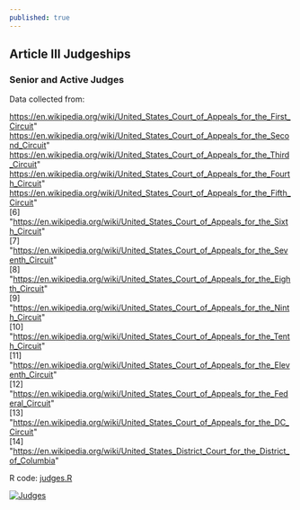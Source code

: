```yaml
---
published: true
---
```

## Article III Judgeships

### Senior and Active Judges

Data collected from:

https://en.wikipedia.org/wiki/United_States_Court_of_Appeals_for_the_First_Circuit"     
https://en.wikipedia.org/wiki/United_States_Court_of_Appeals_for_the_Second_Circuit"    
https://en.wikipedia.org/wiki/United_States_Court_of_Appeals_for_the_Third_Circuit"     
https://en.wikipedia.org/wiki/United_States_Court_of_Appeals_for_the_Fourth_Circuit"    
https://en.wikipedia.org/wiki/United_States_Court_of_Appeals_for_the_Fifth_Circuit"     
 [6] "https://en.wikipedia.org/wiki/United_States_Court_of_Appeals_for_the_Sixth_Circuit"     
 [7] "https://en.wikipedia.org/wiki/United_States_Court_of_Appeals_for_the_Seventh_Circuit"   
 [8] "https://en.wikipedia.org/wiki/United_States_Court_of_Appeals_for_the_Eighth_Circuit"    
 [9] "https://en.wikipedia.org/wiki/United_States_Court_of_Appeals_for_the_Ninth_Circuit"     
[10] "https://en.wikipedia.org/wiki/United_States_Court_of_Appeals_for_the_Tenth_Circuit"     
[11] "https://en.wikipedia.org/wiki/United_States_Court_of_Appeals_for_the_Eleventh_Circuit"  
[12] "https://en.wikipedia.org/wiki/United_States_Court_of_Appeals_for_the_Federal_Circuit"   
[13] "https://en.wikipedia.org/wiki/United_States_Court_of_Appeals_for_the_DC_Circuit"        
[14] "https://en.wikipedia.org/wiki/United_States_District_Court_for_the_District_of_Columbia"

R code: 
[judges.R](FederalJudiciary.github.io/judges.R)

<div class='tableauPlaceholder' id='viz1516068735279' style='position: relative'><noscript><a href='#'><img alt='Judges ' src='https:&#47;&#47;public.tableau.com&#47;static&#47;images&#47;N7&#47;N7HZBS5S3&#47;1_rss.png' style='border: none' /></a></noscript><object class='tableauViz'  style='display:none;'><param name='host_url' value='https%3A%2F%2Fpublic.tableau.com%2F' /> <param name='embed_code_version' value='3' /> <param name='path' value='shared&#47;N7HZBS5S3' /> <param name='toolbar' value='yes' /><param name='static_image' value='https:&#47;&#47;public.tableau.com&#47;static&#47;images&#47;N7&#47;N7HZBS5S3&#47;1.png' /> <param name='animate_transition' value='yes' /><param name='display_static_image' value='yes' /><param name='display_spinner' value='yes' /><param name='display_overlay' value='yes' /><param name='display_count' value='yes' /><param name='filter' value='publish=yes' /></object></div>                <script type='text/javascript'>
  
  var divElement = document.getElementById('viz1516068735279');                    var vizElement = divElement.getElementsByTagName('object')[0];                    vizElement.style.width='1000px';vizElement.style.height='1027px';                    var scriptElement = document.createElement('script');                    scriptElement.src = 'https://public.tableau.com/javascripts/api/viz_v1.js';                    vizElement.parentNode.insertBefore(scriptElement, vizElement);                
  
  </script>

